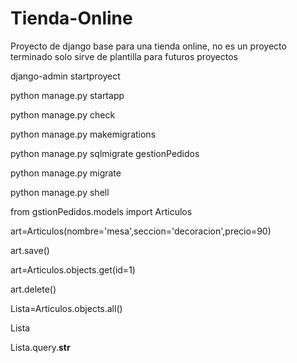 # Tienda-Online
Proyecto de django base para una tienda online, no es un proyecto terminado solo sirve de plantilla para futuros proyectos

django-admin startproyect <Nombre proyecto>
  
python manage.py startapp <Nombre app>
  
python manage.py check <nombreApp>
  
python manage.py makemigrations
  
python manage.py sqlmigrate gestionPedidos <version>
  
python manage.py migrate
  
python manage.py shell
  
from gstionPedidos.models import Articulos
  
art=Articulos(nombre='mesa',seccion='decoracion',precio=90)
  
art.save()
  
art=Articulos.objects.get(id=1)
  
art.delete()
  
Lista=Articulos.objects.all()
  
Lista
  
Lista.query.__str__
